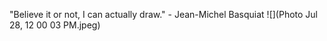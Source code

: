"Believe it or not, I can actually draw." - Jean-Michel Basquiat
![](Photo Jul 28, 12 00 03 PM.jpeg)
